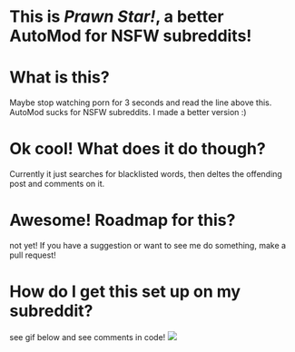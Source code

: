 # This is ***Prawn Star!***, a better AutoMod for NSFW subreddits!
# What is this?
Maybe stop watching porn for 3 seconds and read the line above this. AutoMod sucks for NSFW subreddits. I made a better version :)
# Ok cool! What does it do though?
Currently it just searches for blacklisted words, then deltes the offending post and comments on it.
# Awesome! Roadmap for this?
not yet! If you have a suggestion or want to see me do something, make a pull request!
# How do I get this set up on my subreddit?
see gif below and see comments in code!
![](https://github.com/Tele-Mon/prawn-star/blob/main/prawnstar%20tutorial(1).gif)
